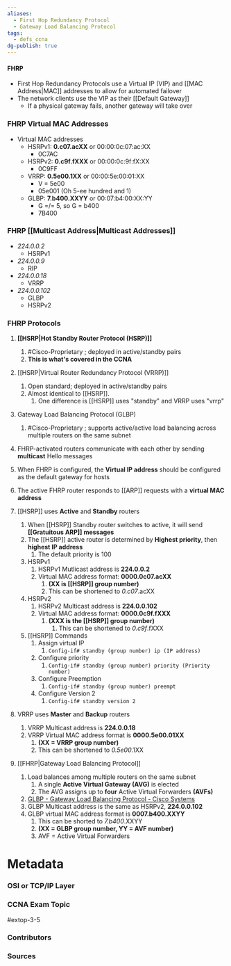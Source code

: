```yaml
---
aliases:
  - First Hop Redundancy Protocol
  - Gateway Load Balancing Protocol
tags:
  - defs_ccna
dg-publish: true
---
```

#### FHRP
- First Hop Redundancy Protocols use a Virtual IP (VIP) and [[MAC Address|MAC]] addresses to allow for automated failover
- The network clients use the VIP as their [[Default Gateway]]
	- If a physical gateway fails, another gateway will take over

### FHRP Virtual MAC Addresses
- Virtual MAC addresses
	- HSRPv1: **0.c07.acXX** or 00:00:0c:07:ac:XX
		- 0C7AC
	- HSRPv2: **0.c9f.fXXX** or 00:00:0c:9f:fX:XX 
		- 0C9FF
	- VRRP: **0.5e00.1XX** or 00:00:5e:00:01:XX
		- V = 5e00
		- 05e001 (Oh 5-ee hundred and 1)
	- GLBP: **7.b400.XXYY** or 00:07:b4:00:XX:YY 
		- G =/= 5, so G = b400
		- 7B400

### FHRP [[Multicast Address|Multicast Addresses]]
- *224.0.0.2*
	- HSRPv1
- *224.0.0.9*
	- RIP
- *224.0.0.18*
	- VRRP
- *224.0.0.102*
	- GLBP
	- HSRPv2

### FHRP Protocols
1. **[[HSRP|Hot Standby Router Protocol (HSRP)]]**
	1. #Cisco-Proprietary ; deployed in active/standby pairs
	2. **This is what's covered in the CCNA**
2. [[HSRP|Virtual Router Redundancy Protocol (VRRP)]]
	1. Open standard; deployed in active/standby pairs
	2. Almost identical to [[HSRP]].
		1. One difference is [[HSRP]] uses "standby" and VRRP uses "vrrp"
3. Gateway Load Balancing Protocol (GLBP)
	1. #Cisco-Proprietary ; supports active/active load balancing across multiple routers on the same subnet

1. FHRP-activated routers communicate with each other by sending **multicast** Hello messages
2. When FHRP is configured, the **Virtual IP address** should be configured as the default gateway for hosts
3. The active FHRP router responds to [[ARP]] requests with a **virtual MAC address**
4. [[HSRP]] uses **Active** and **Standby** routers
	1. When [[HSRP]] Standby router switches to active, it will send **[[Gratuitous ARP]] messages**
	2. The [[HSRP]] active router is determined by **Highest priority**, then **highest IP address**
		1. The default priority is 100
	3. HSRPv1
		1. HSRPv1 Mutlicast address is **224.0.0.2**
		2. Virtual MAC address format: **0000.0c07.acXX**
			1. **(XX is [[HSRP]] group number)**
			2. This can be shortened to *0.c07*.acXX
	4. HSRPv2
		1. HSRPv2 Multicast address is **224.0.0.102**
		2. Virtual MAC address format: **0000.0c9f.fXXX**
			1. **(XXX is the [[HSRP]] group number)**
				1. This can be shortened to *0.c9f*.fXXX
	5. [[HSRP]] Commands
		1. Assign virtual IP
			1. `Config-if# standby (group number) ip (IP address)`
		2. Configure priority
			1. `Config-if# standby (group number) priority (Priority number)`
		3. Configure Preemption
			1. `Config-if# standby (group number) preempt`
		4. Configure Version 2
			1. `Config-if# standby version 2`
5. VRRP uses **Master** and **Backup** routers
	1. VRRP Multicast address is **224.0.0.18**
	2. VRRP Virtual MAC address format is **0000.5e00.01XX**
		1. **(XX = VRRP group number)**
		2. This can be shortened to *0.5e00*.1XX
6. [[FHRP|Gateway Load Balancing Protocol]]
	1. Load balances among multiple routers on the same subnet
		1. A single **Active Virtual Gateway (AVG)** is elected
		2. The AVG assigns up to **four** Active Virtual Forwarders **(AVFs)**
	2. [GLBP - Gateway Load Balancing Protocol - Cisco Systems](https://www.cisco.com/en/US/docs/ios/12_2t/12_2t15/feature/guide/ft_glbp.html)
	3. GLBP Multicast address is the same as HSRPv2, **224.0.0.102**
	4. GLBP virtual MAC address format is **0007.b400.XXYY**
		1. This can be shorted to *7.b400*.XXYY
		2. **(XX = GLBP group number, YY = AVF number)**
		3. AVF = Active Virtual Forwarders


# Metadata
### OSI or TCP/IP Layer

### CCNA Exam Topic
#extop-3-5 
### Contributors

### Sources

